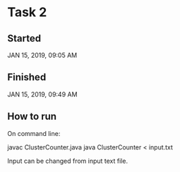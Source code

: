 # Task 2

## Started

JAN 15, 2019, 09:05 AM

## Finished

JAN 15, 2019, 09:49 AM

## How to run

On command line:

javac ClusterCounter.java
java ClusterCounter < input.txt

Input can be changed from input text file.


